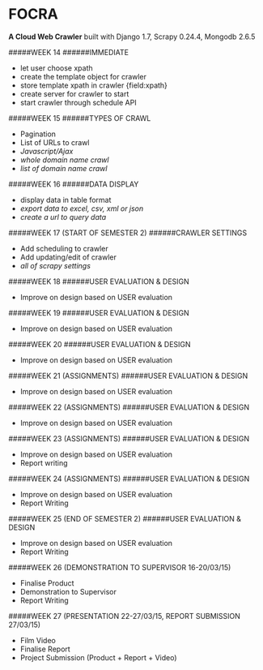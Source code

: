 FOCRA
=====
**A Cloud Web Crawler** built with Django 1.7, Scrapy 0.24.4, Mongodb 2.6.5

#####WEEK 14
######IMMEDIATE
- let user choose xpath
- create the template object for crawler
- store template xpath in crawler {field:xpath}
- create server for crawler to start
- start crawler through schedule API

#####WEEK 15
######TYPES OF CRAWL
- Pagination
- List of URLs to crawl
- *Javascript/Ajax*
- *whole domain name crawl*
- *list of domain name crawl*

#####WEEK 16
######DATA DISPLAY
- display data in table format
- *export data to excel, csv, xml or json*
- *create a url to query data*

#####WEEK 17 (START OF SEMESTER 2)
######CRAWLER SETTINGS
- Add scheduling to crawler
- Add updating/edit of crawler
- *all of scrapy settings*

#####WEEK 18
######USER EVALUATION & DESIGN
- Improve on design based on USER evaluation

#####WEEK 19
######USER EVALUATION & DESIGN
- Improve on design based on USER evaluation

#####WEEK 20 
######USER EVALUATION & DESIGN
- Improve on design based on USER evaluation

#####WEEK 21 (ASSIGNMENTS)
######USER EVALUATION & DESIGN
- Improve on design based on USER evaluation

#####WEEK 22 (ASSIGNMENTS)
######USER EVALUATION & DESIGN
- Improve on design based on USER evaluation

#####WEEK 23 (ASSIGNMENTS)
######USER EVALUATION & DESIGN
- Improve on design based on USER evaluation
- Report writing

#####WEEK 24 (ASSIGNMENTS)
######USER EVALUATION & DESIGN
- Improve on design based on USER evaluation
- Report Writing

#####WEEK 25 (END OF SEMESTER 2)
######USER EVALUATION & DESIGN
- Improve on design based on USER evaluation
- Report Writing

#####WEEK 26 (DEMONSTRATION TO SUPERVISOR 16-20/03/15)
- Finalise Product
- Demonstration to Supervisor
- Report Writing

#####WEEK 27 (PRESENTATION 22-27/03/15, REPORT SUBMISSION 27/03/15)
- Film Video
- Finalise Report
- Project Submission (Product + Report + Video)
